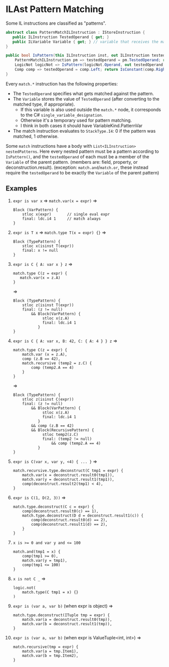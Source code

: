 ILAst Pattern Matching
=================

Some IL instructions are classified as "patterns".
```c#
abstract class PatternMatchILInstruction : IStoreInstruction {
   public ILInstruction TestedOperand { get; }
   public ILVariable Variable { get; } // variable that receives the match result; may also be a temporary
}

public bool IsPattern(this ILInstruction inst, out ILInstruction testedOperand) => inst switch {
    PatternMatchILInstruction pm => testedOperand = pm.TestedOperand; return true;
    LogicNot logicNot => IsPattern(logicNot.Operand, out testedOperand),
    Comp comp => testedOperand = comp.Left; return IsConstant(comp.Right);
}
```
Every `match.*` instruction has the following properties:
  * The `TestedOperand` specifies what gets matched against the pattern.
  * The `Variable` stores the value of `TestedOperand` (after converting to the matched type, if appropriate).
    * If this variable is also used outside the `match.*` node, it corresponds to the C# `single_variable_designation`.
    * Otherwise it's a temporary used for pattern matching.
    * I think in both cases it should have VariableKind.PatternVar
  * The match instruction evaluates to `StackType.I4`: 0 if the pattern was matched, 1 otherwise.

Some `match` instructions have a body with `List<ILInstruction> nestedPatterns`. Here every nested pattern must be a pattern according to `IsPattern()`, and the `testedOperand` of each must be a member of the `Variable` of the parent pattern. (members are: field, property, or deconstruction.result).
(exception: `match.and`/`match.or`, these instead require the `testedOperand` to be exactly the `Variable` of the parent pattern)


Examples
--------
1) `expr is var x`
    =>
    `match.var(x = expr)`
    =>
    ```
    Block (VarPattern) {
	    stloc x(expr)		// single eval expr
	    final: ldc.i4 1		// match always
    }
    ```
2) `expr is T x`
	=>
    `match.type T(x = expr) {}`
    =>
	```
    Block (TypePattern) {
        stloc x(isinst T(expr))
        final: x != null
    }
	```
3) `expr is C { A: var x } z`
	=>
    ```
    match.type C(z = expr) {
       match.var(x = z.A)
    }
    ```
    =>
	```
    Block (TypePattern) {
        stloc z(isinst T(expr))
        final: (z != null)
            && Block(VarPattern) {
                 stloc x(z.A)
                 final: ldc.i4 1
               }
    }
	```
4) `expr is C { A: var x, B: 42, C: { A: 4 } } z`
    =>
    ```
    match.type C(z = expr) {
        match.var (x = z.A),
        comp (z.B == 42),
        match.recursive (temp2 = z.C) {
            comp (temp2.A == 4)
        }
    }
    ```
	=>
	```
    Block (TypePattern) {
        stloc z(isinst C(expr))
        final: (z != null)
            && Block(VarPattern) {
                 stloc x(z.A)
                 final: ldc.i4 1
               }
            && comp (z.B == 42)
            && Block(RecursivePattern) {
                 stloc temp2(z.C)
                 final: (temp2 != null)
                     && comp (temp2.A == 4)
               }
    }
	```
5) `expr is C(var x, var y, <4) { ... }`
   =>
   ```
   match.recursive.type.deconstruct(C tmp1 = expr) {
       match.var(x = deconstruct.result0(tmp1)),
       match.var(y = deconstruct.result1(tmp1)),
       comp(deconstruct.result2(tmp1) < 4),
   }
   ```

6) `expr is C(1, D(2, 3))`
    =>
    ```
    match.type.deconstruct(C c = expr) {
        comp(deconstruct.result0(c) == 1),
        match.type.deconstruct(D d = deconstruct.result1(c)) {
            comp(deconstruct.result0(d) == 2),
            comp(deconstruct.result1(d) == 2),
        }
    }
    ```
    
7) `x is >= 0 and var y and <= 100`
    ```
    match.and(tmp1 = x) {
        comp(tmp1 >= 0),
        match.var(y = tmp1),
        comp(tmp1 <= 100)
    }
    ```

8) `x is not C _`
    =>
    ```
    logic.not(
        match.type(C tmp1 = x) {}
    )
    ```

9) `expr is (var a, var b)` (when expr is object)
    =>
    ```
    match.type.deconstruct(ITuple tmp = expr) {
        match.var(a = deconstruct.result0(tmp)),
        match.var(b = deconstruct.result1(tmp)),
    }
    ```
    
10) `expr is (var a, var b)` (when expr is ValueTuple<int, int>)
    =>
    ```
    match.recursive(tmp = expr) {
        match.var(a = tmp.Item1),
        match.var(b = tmp.Item2),
    }
    ```